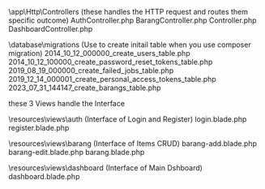 \app\Http\Controllers (these handles the HTTP request and routes them specific outcome)
 AuthController.php
 BarangController.php
 Controller.php
 DashboardController.php
 
\database\migrations (Use to create initail table when you use composer migration)
 2014_10_12_000000_create_users_table.php
 2014_10_12_100000_create_password_reset_tokens_table.php
 2019_08_19_000000_create_failed_jobs_table.php
 2019_12_14_000001_create_personal_access_tokens_table.php
 2023_07_31_144147_create_barangs_table.php
  

these 3 Views handle the Interface  
  
\resources\views\auth (Interface of Login and Register)
 login.blade.php
 register.blade.php
 
 
\resources\views\barang (Interface of Items CRUD)
 barang-add.blade.php
 barang-edit.blade.php
 barang.blade.php


\resources\views\dashboard (Interface of Main Dshboard)
 dashboard.blade.php